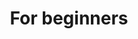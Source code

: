 ---
layout: category
title: For beginners
category: beginners
permalink: /beginners
bread: 	<p>
		As a newcomer to airsoft, there is a lot of information to familiarize yourself with as you prepare to step into the airsoft hobby for the first time. <br>
		This category is a repository for the collective knowledge and experience of the Norwegian airsoft community, with the intention of making your entry into the hobby an enjoyable one - while also helping you avoid common mistakes made by new players. <br>
		</p>
---